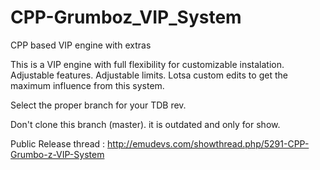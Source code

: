 # CPP-Grumboz_VIP_System
CPP based VIP engine with extras

This is a VIP engine with full flexibility for customizable instalation.
Adjustable features.
Adjustable limits.
Lotsa custom edits to get the maximum influence from this system.

Select the proper branch for your TDB rev.

Don't clone this branch (master). it is outdated and only for show. 


Public Release thread : http://emudevs.com/showthread.php/5291-CPP-Grumbo-z-VIP-System
